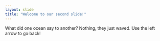 ```yaml
---
layout: slide
title: "Welcome to our second slide!"
---
```

What did one ocean say to another? Nothing, they just waved.
Use the left arrow to go back!
